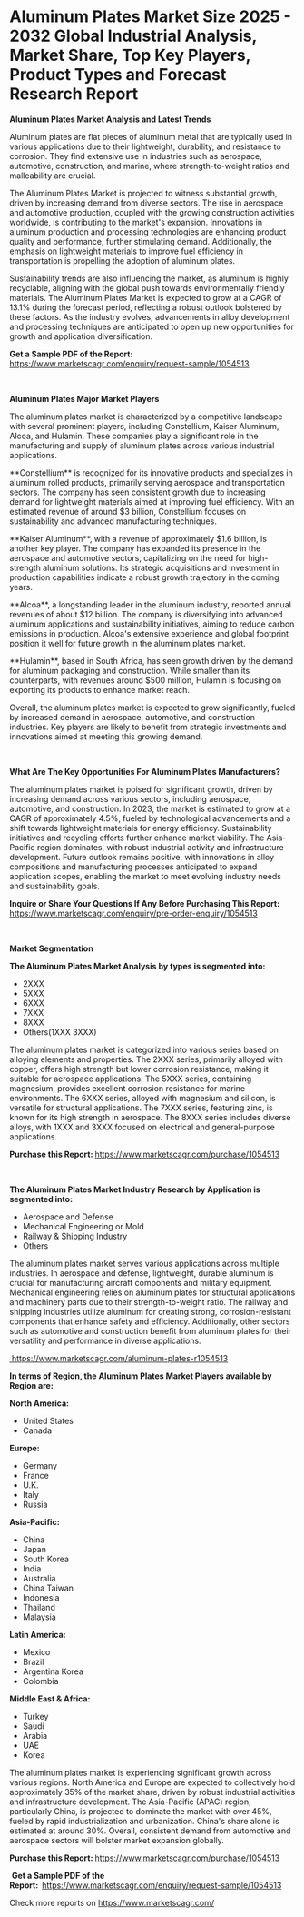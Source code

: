 <p><h1>Aluminum Plates Market Size 2025 - 2032 Global Industrial Analysis, Market Share, Top Key Players, Product Types and Forecast Research Report</h1></p><p><strong>Aluminum Plates Market Analysis and Latest Trends</strong></p>
<p><p>Aluminum plates are flat pieces of aluminum metal that are typically used in various applications due to their lightweight, durability, and resistance to corrosion. They find extensive use in industries such as aerospace, automotive, construction, and marine, where strength-to-weight ratios and malleability are crucial. </p><p>The Aluminum Plates Market is projected to witness substantial growth, driven by increasing demand from diverse sectors. The rise in aerospace and automotive production, coupled with the growing construction activities worldwide, is contributing to the market's expansion. Innovations in aluminum production and processing technologies are enhancing product quality and performance, further stimulating demand. Additionally, the emphasis on lightweight materials to improve fuel efficiency in transportation is propelling the adoption of aluminum plates.</p><p>Sustainability trends are also influencing the market, as aluminum is highly recyclable, aligning with the global push towards environmentally friendly materials. The Aluminum Plates Market is expected to grow at a CAGR of 13.1% during the forecast period, reflecting a robust outlook bolstered by these factors. As the industry evolves, advancements in alloy development and processing techniques are anticipated to open up new opportunities for growth and application diversification.</p></p>
<p><strong>Get a Sample PDF of the Report:&nbsp;</strong> <a href="https://www.marketscagr.com/enquiry/request-sample/1054513?utm_campaign=1166&utm_medium=2&utm_source=Github&utm_content=ia&utm_term=30012025&utm_id=aluminum-plates">https://www.marketscagr.com/enquiry/request-sample/1054513</a></p>
<p>&nbsp;</p>
<p><strong>Aluminum Plates Major Market Players</strong></p>
<p><p>The aluminum plates market is characterized by a competitive landscape with several prominent players, including Constellium, Kaiser Aluminum, Alcoa, and Hulamin. These companies play a significant role in the manufacturing and supply of aluminum plates across various industrial applications.</p><p>**Constellium** is recognized for its innovative products and specializes in aluminum rolled products, primarily serving aerospace and transportation sectors. The company has seen consistent growth due to increasing demand for lightweight materials aimed at improving fuel efficiency. With an estimated revenue of around $3 billion, Constellium focuses on sustainability and advanced manufacturing techniques.</p><p>**Kaiser Aluminum**, with a revenue of approximately $1.6 billion, is another key player. The company has expanded its presence in the aerospace and automotive sectors, capitalizing on the need for high-strength aluminum solutions. Its strategic acquisitions and investment in production capabilities indicate a robust growth trajectory in the coming years.</p><p>**Alcoa**, a longstanding leader in the aluminum industry, reported annual revenues of about $12 billion. The company is diversifying into advanced aluminum applications and sustainability initiatives, aiming to reduce carbon emissions in production. Alcoa's extensive experience and global footprint position it well for future growth in the aluminum plates market.</p><p>**Hulamin**, based in South Africa, has seen growth driven by the demand for aluminum packaging and construction. While smaller than its counterparts, with revenues around $500 million, Hulamin is focusing on exporting its products to enhance market reach.</p><p>Overall, the aluminum plates market is expected to grow significantly, fueled by increased demand in aerospace, automotive, and construction industries. Key players are likely to benefit from strategic investments and innovations aimed at meeting this growing demand.</p></p>
<p>&nbsp;</p>
<p><strong>What Are The Key Opportunities For Aluminum Plates Manufacturers?</strong></p>
<p><p>The aluminum plates market is poised for significant growth, driven by increasing demand across various sectors, including aerospace, automotive, and construction. In 2023, the market is estimated to grow at a CAGR of approximately 4.5%, fueled by technological advancements and a shift towards lightweight materials for energy efficiency. Sustainability initiatives and recycling efforts further enhance market viability. The Asia-Pacific region dominates, with robust industrial activity and infrastructure development. Future outlook remains positive, with innovations in alloy compositions and manufacturing processes anticipated to expand application scopes, enabling the market to meet evolving industry needs and sustainability goals.</p></p>
<p><strong>Inquire or Share Your Questions If Any Before Purchasing This Report:</strong> <a href="https://www.marketscagr.com/enquiry/pre-order-enquiry/1054513?utm_campaign=1166&utm_medium=2&utm_source=Github&utm_content=ia&utm_term=30012025&utm_id=aluminum-plates">https://www.marketscagr.com/enquiry/pre-order-enquiry/1054513</a></p>
<p>&nbsp;</p>
<p><strong>Market Segmentation</strong></p>
<p><strong>The Aluminum Plates Market Analysis by types is segmented into:</strong></p>
<p><ul><li>2XXX</li><li>5XXX</li><li>6XXX</li><li>7XXX</li><li>8XXX</li><li>Others(1XXX 3XXX)</li></ul></p>
<p><p>The aluminum plates market is categorized into various series based on alloying elements and properties. The 2XXX series, primarily alloyed with copper, offers high strength but lower corrosion resistance, making it suitable for aerospace applications. The 5XXX series, containing magnesium, provides excellent corrosion resistance for marine environments. The 6XXX series, alloyed with magnesium and silicon, is versatile for structural applications. The 7XXX series, featuring zinc, is known for its high strength in aerospace. The 8XXX series includes diverse alloys, with 1XXX and 3XXX focused on electrical and general-purpose applications.</p></p>
<p><strong>Purchase this Report:&nbsp;</strong><a href="https://www.marketscagr.com/purchase/1054513?utm_campaign=1166&utm_medium=2&utm_source=Github&utm_content=ia&utm_term=30012025&utm_id=aluminum-plates">https://www.marketscagr.com/purchase/1054513</a></p>
<p>&nbsp;</p>
<p><strong>The Aluminum Plates Market Industry Research by Application is segmented into:</strong></p>
<p><ul><li>Aerospace and Defense</li><li>Mechanical Engineering or Mold</li><li>Railway & Shipping Industry</li><li>Others</li></ul></p>
<p><p>The aluminum plates market serves various applications across multiple industries. In aerospace and defense, lightweight, durable aluminum is crucial for manufacturing aircraft components and military equipment. Mechanical engineering relies on aluminum plates for structural applications and machinery parts due to their strength-to-weight ratio. The railway and shipping industries utilize aluminum for creating strong, corrosion-resistant components that enhance safety and efficiency. Additionally, other sectors such as automotive and construction benefit from aluminum plates for their versatility and performance in diverse applications.</p></p>
<p><a href="https://www.marketscagr.com/aluminum-plates-r1054513?utm_campaign=1166&utm_medium=2&utm_source=Github&utm_content=ia&utm_term=30012025&utm_id=aluminum-plates">&nbsp;https://www.marketscagr.com/aluminum-plates-r1054513</a></p>
<p><strong>In terms of Region, the Aluminum Plates Market Players available by Region are:</strong></p>
<p>
    <p> <strong> North America: </strong>
        <ul>
            <li>United States</li>
            <li>Canada</li>
        </ul>
        </p> 
    <p> <strong> Europe: </strong>
        <ul>
            <li>Germany</li>
            <li>France</li>
            <li>U.K.</li>
            <li>Italy</li>
            <li>Russia</li>
        </ul>
        </p> 
    <p> <strong> Asia-Pacific: </strong>
        <ul>
            <li>China</li>
            <li>Japan</li>
            <li>South Korea</li>
            <li>India</li>
            <li>Australia</li>
            <li>China Taiwan</li>
            <li>Indonesia</li>
            <li>Thailand</li>
            <li>Malaysia</li>
        </ul>
        </p> 
    <p> <strong> Latin America: </strong>
        <ul>
            <li>Mexico</li>
            <li>Brazil</li>
            <li>Argentina Korea</li>
            <li>Colombia</li>
        </ul>
        </p> 
    <p> <strong> Middle East & Africa: </strong>
        <ul>
            <li>Turkey</li>
            <li>Saudi</li>
            <li>Arabia</li>
            <li>UAE</li>
            <li>Korea</li>
        </ul>
    </p>
    </p>
<p><p>The aluminum plates market is experiencing significant growth across various regions. North America and Europe are expected to collectively hold approximately 35% of the market share, driven by robust industrial activities and infrastructure development. The Asia-Pacific (APAC) region, particularly China, is projected to dominate the market with over 45%, fueled by rapid industrialization and urbanization. China's share alone is estimated at around 30%. Overall, consistent demand from automotive and aerospace sectors will bolster market expansion globally.</p></p>
<p><strong>Purchase this Report: </strong><a href="https://www.marketscagr.com/purchase/1054513?utm_campaign=1166&utm_medium=2&utm_source=Github&utm_content=ia&utm_term=30012025&utm_id=aluminum-plates">https://www.marketscagr.com/purchase/1054513</a></p>
<p>&nbsp;<strong>Get a Sample PDF of the Report:&nbsp;&nbsp;</strong><a href="https://www.marketscagr.com/enquiry/request-sample/1054513?utm_campaign=1166&utm_medium=2&utm_source=Github&utm_content=ia&utm_term=30012025&utm_id=aluminum-plates">https://www.marketscagr.com/enquiry/request-sample/1054513</a></p>
<p><strong></strong></p>
<p>Check more reports on <a href="https://www.marketscagr.com/?utm_campaign=1166&utm_medium=2&utm_source=Github&utm_content=ia&utm_term=30012025&utm_id=aluminum-plates">https://www.marketscagr.com/</a></p>